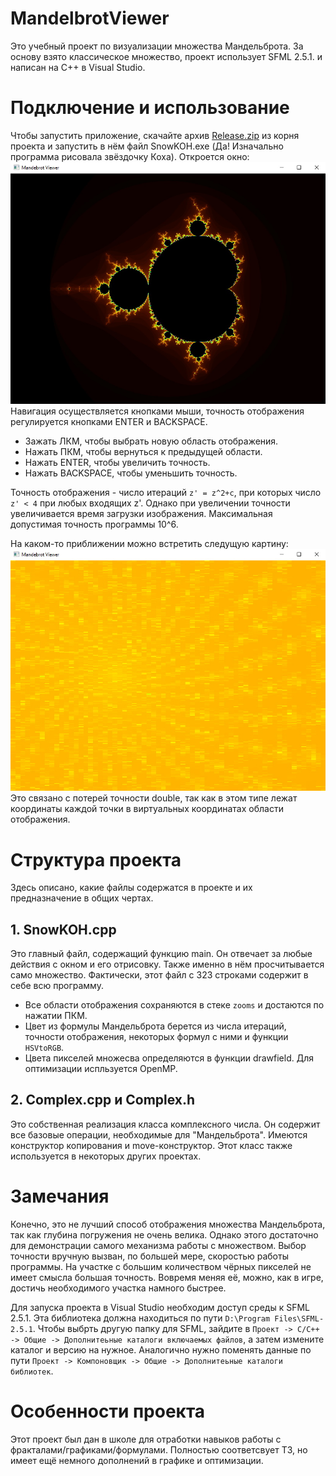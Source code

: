 # MandelbrotViewer
Это учебный проект по визуализации множества Мандельброта. За основу взято классическое множество, проект использует SFML 2.5.1. и написан на C++ в Visual Studio.
# Подключение и использование
Чтобы запустить приложение, скачайте архив [Release.zip](https://github.com/KIrillPal/MandelbrotViewer/blob/main/.gitattributes) из корня проекта и запустить в нём файл SnowKOH.exe (Да! Изначально программа рисовала звёздочку Коха). 
Откроется окно:
![koh1](https://github.com/KIrillPal/MandelbrotViewer/blob/main/README_Images/koh1.jpg)
Навигация осуществляется кнопками мыши, точность отображения регулируется кнопками ENTER и BACKSPACE.
- Зажать ЛКМ, чтобы выбрать новую область отображения.
- Нажать ПКМ, чтобы вернуться к предыдущей области.
- Нажать ENTER, чтобы увеличить точность.
- Нажать BACKSPACE, чтобы уменьшить точность.

Точность отображения - число итераций `z' = z^2+c`, при которых число `z' < 4` при любых входящих z'. Однако при увеличении точности увеличивается время загрузки изображения. Максимальная допустимая точность программы 10^6.

На каком-то приближении можно встретить следущую картину:
![koh2](https://github.com/KIrillPal/MandelbrotViewer/blob/main/README_Images/koh2.jpg)
Это связано с потерей точности double, так как в этом типе лежат координаты каждой точки в виртуальных координатах области отображения.
# Структура проекта
Здесь описано, какие файлы содержатся в проекте и их предназначение в общих чертах.

## 1. SnowKOH.cpp
Это главный файл, содержащий функцию main. Он отвечает за любые действия с окном и его отрисовку. Также именно в нём просчитывается само множество. Фактически, этот файл с 323 строками содержит в себе всю программу.

- Все области отображения сохраняются в стеке `zooms` и достаются по нажатии ПКМ. 
- Цвет из формулы Мандельброта берется из числа итераций, точности отображения, некоторых формул с ними и функции `HSVtoRGB`. 
- Цвета пикселей множесва определяются в функции drawfield. Для оптимизации испльзуется OpenMP. 

## 2. Complex.cpp и Complex.h
Это собственная реализация класса комплексного числа. Он содержит все базовые операции, необходимые для "Мандельброта". Имеются конструктор копирования и move-конструктор. Этот класс также используется в некоторых других проектах.
# Замечания
Конечно, это не лучший способ отображения множества Мандельброта, так как глубина погружения не очень велика. Однако этого достаточно для демонстрации самого механизма работы с множеством. Выбор точности вручную вызван, по большей мере, скоростью работы программы. На участке с большим количеством чёрных пикселей не имеет смысла большая точность. Вовремя меняя её, можно, как в игре, достичь необходимого участка намного быстрее.

Для запуска проекта в Visual Studio необходим доступ среды к SFML 2.5.1. Эта библиотека должна находиться по пути `D:\Program Files\SFML-2.5.1`. Чтобы выбрть другую папку для SFML, зайдите в `Проект -> C/C++ -> Общие -> Дополнитеьные каталоги включаемых файлов`, а затем измените каталог и версию на нужное. Аналогично нужно поменять данные по пути `Проект -> Компоновщик -> Общие -> Дополнитеьные каталоги библиотек`.

# Особенности проекта
Этот проект был дан в школе для отработки навыков работы с фракталами/графиками/формулами. Полностью соответсвует ТЗ, но имеет ещё немного дополнений в графике и оптимизации. 